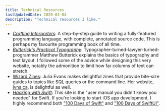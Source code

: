 ```yaml
---
title: Technical Resources
lastUpdatedDate: 2020-03-04
description: "Technical resources I like."
---
```



- [*Crafting Interpreters*](http://www.craftinginterpreters.com): A step-by-step guide to writing a fully-featured programming language, with complete, annotated source code. This is perhaps my favourite programming book of all time.
- [*Butterick's Practical Typography*](https://practicaltypography.com): Typographer-turned-lawyer-turned-programmer Matthew Butterick explains the basics of typography and text layout. I followed some of the advice while designing this very website, notably the admonition to limit how far columns of text can stretch.
- [Wizard Zines](https://wizardzines.com): Julia Evans makes delightful zines that provide bite-size guides to topics like SQL queries or the command line. Her website, [jvns.ca](https://jvns.ca), is delightful as well.
- [*Hacking with Swift*](https://www.hackingwithswift.com): This site is the "user manual you didn't know you needed" for Swift. If you're looking to start iOS app development, I highly recommend both ["100 Days of Swift"](https://www.hackingwithswift.com/100) and ["100 Days of SwiftUI"](https://www.hackingwithswift.com/100/swiftui).
